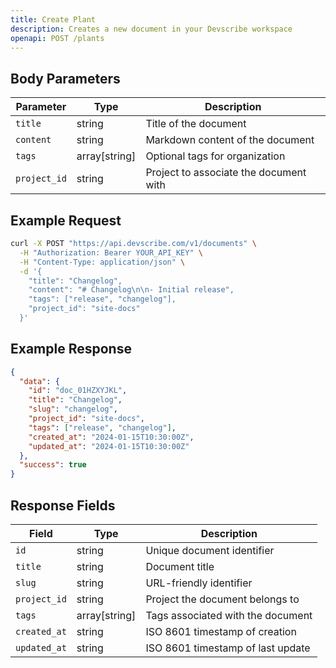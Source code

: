 ```yaml
---
title: Create Plant
description: Creates a new document in your Devscribe workspace
openapi: POST /plants
---
```


## Body Parameters

| Parameter | Type | Description |
|-----------|------|-------------|
| `title` | string | Title of the document |
| `content` | string | Markdown content of the document |
| `tags` | array[string] | Optional tags for organization |
| `project_id` | string | Project to associate the document with |


## Example Request

```bash
curl -X POST "https://api.devscribe.com/v1/documents" \
  -H "Authorization: Bearer YOUR_API_KEY" \
  -H "Content-Type: application/json" \
  -d '{
    "title": "Changelog",
    "content": "# Changelog\n\n- Initial release",
    "tags": ["release", "changelog"],
    "project_id": "site-docs"
  }'
```

## Example Response

```json
{
  "data": {
    "id": "doc_01HZXYJKL",
    "title": "Changelog",
    "slug": "changelog",
    "project_id": "site-docs",
    "tags": ["release", "changelog"],
    "created_at": "2024-01-15T10:30:00Z",
    "updated_at": "2024-01-15T10:30:00Z"
  },
  "success": true
}
```

## Response Fields

| Field | Type | Description |
|-------|------|-------------|
| `id` | string | Unique document identifier |
| `title` | string | Document title |
| `slug` | string | URL-friendly identifier |
| `project_id` | string | Project the document belongs to |
| `tags` | array[string] | Tags associated with the document |
| `created_at` | string | ISO 8601 timestamp of creation |
| `updated_at` | string | ISO 8601 timestamp of last update | 